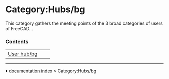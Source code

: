 # Category:Hubs/bg
This category gathers the meeting points of the 3 broad categories of users of FreeCAD\...

### Contents

|     |     |     |
| --- | --- | --- |
| [User hub/bg](User_hub/bg.md) |



---
⏵ [documentation index](../README.md) > Category:Hubs/bg
